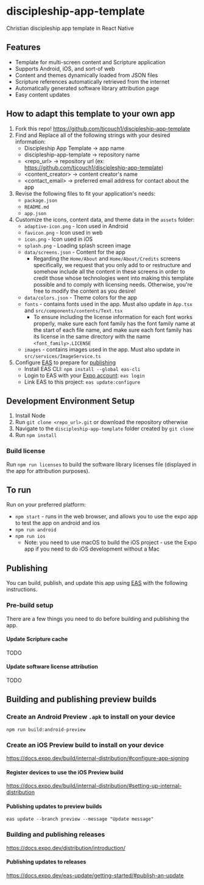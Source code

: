 # discipleship-app-template
Christian discipleship app template in React Native

## Features

- Template for multi-screen content and Scripture application
- Supports Android, iOS, and sort-of web
- Content and themes dynamically loaded from JSON files
- Scripture references automatically retrieved from the internet
- Automatically generated software library attribution page
- Easy content updates

## How to adapt this template to your own app

1. Fork this repo! https://github.com/tjcouch1/discipleship-app-template
2. Find and Replace all of the following strings with your desired information:
    - Discipleship App Template -> app name
    - discipleship-app-template -> repository name
    - <repo_url> -> repository url (ex: https://github.com/tjcouch1/discipleship-app-template)
    - <content_creator> -> content creator's name
    - <contact_email> -> preferred email address for contact about the app
3. Revise the following files to fit your application's needs:
    - `package.json`
    - `README.md`
    - `app.json`
4. Customize the icons, content data, and theme data in the `assets` folder:
    - `adaptive-icon.png` - Icon used in Android
    - `favicon.png` - Icon used in web
    - `icon.png` - Icon used in iOS
    - `splash.png` - Loading splash screen image
    - `data/screens.json` - Content for the app
      - Regarding the `Home/About` and `Home/About/Credits` screens specifically, we request that you only add to or restructure and somehow include all the content in these screens in order to credit those whose technologies went into making this template possible and to comply with licensing needs. Otherwise, you're free to modify the content as you desire!
    - `data/colors.json` - Theme colors for the app
    - `fonts` - contains fonts used in the app. Must also update in `App.tsx` and `src/components/contents/Text.tsx`
      - To ensure including the license information for each font works properly, make sure each font family has the font family name at the start of each file name, and make sure each font family has its license in the same directory with the name `<font_family>.LICENSE`
    - `images` - contains images used in the app. Must also update in `src/services/ImageService.ts`
5. Configure [EAS](https://docs.expo.dev/eas/) to prepare for [publishing](#publishing)
    - Install EAS CLI: `npm install --global eas-cli`
    - Login to EAS with your [Expo account](https://expo.dev/): `eas login`
    - Link EAS to this project: `eas update:configure`

## Development Environment Setup

1. Install Node
2. Run `git clone <repo_url>.git` or download the repository otherwise
3. Navigate to the `discipleship-app-template` folder created by `git clone`
4. Run `npm install`

### Build license 

Run `npm run licenses` to build the software library licenses file (displayed in the app for attribution purposes).

## To run

Run on your preferred platform:

- `npm start` - runs in the web browser, and allows you to use the expo app to test the app on android and ios
- `npm run android`
- `npm run ios`
   - Note: you need to use macOS to build the iOS project - use the Expo app if you need to do iOS development without a Mac

## Publishing

You can build, publish, and update this app using [EAS](https://docs.expo.dev/eas/) with the following instructions.

### Pre-build setup

There are a few things you need to do before building and publishing the app.

#### Update Scripture cache

TODO

#### Update software license attribution

TODO

## Building and publishing preview builds

### Create an Android Preview `.apk` to install on your device

`npm run build:android-preview`

### Create an iOS Preview build to install on your device

https://docs.expo.dev/build/internal-distribution/#configure-app-signing

#### Register devices to use the iOS Preview build

https://docs.expo.dev/build/internal-distribution/#setting-up-internal-distribution

#### Publishing updates to preview builds

`eas update --branch preview --message "Update message"`

### Building and publishing releases

https://docs.expo.dev/distribution/introduction/

#### Publishing updates to releases

https://docs.expo.dev/eas-update/getting-started/#publish-an-update